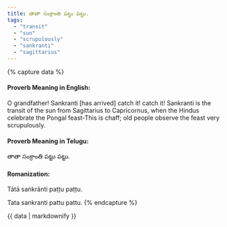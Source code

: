 ```yaml
---
title: తాతా సంక్రాంతి పట్టు పట్టు.
tags:
  - "transit"
  - "sun"
  - "scrupulously"
  - "sankranti"
  - "sagittarius"
---
```


{% capture data %}
#### Proverb Meaning in English:
O grandfather! Sankranti [has arrived] catch it! catch it!
Sankranti is the transit of the sun from Sagittarius to Capricornus, when the Hindus celebrate the Pongal feast-This is chaff; old people observe the feast very scrupulously.

#### Proverb Meaning in Telugu:
తాతా సంక్రాంతి పట్టు పట్టు.

#### Romanization:
Tātā saṅkrānti paṭṭu paṭṭu.

Tata sankranti pattu pattu.
{% endcapture %}

{{ data | markdownify }}

